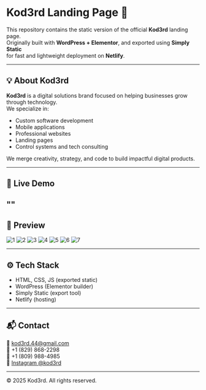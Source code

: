 # Kod3rd Landing Page 🚀

This repository contains the static version of the official **Kod3rd** landing page.  
Originally built with **WordPress + Elementor**, and exported using **Simply Static**  
for fast and lightweight deployment on **Netlify**.

---------------

## 💡 About Kod3rd

**Kod3rd** is a digital solutions brand focused on helping businesses grow through technology.  
We specialize in:

- Custom software development
- Mobile applications
- Professional websites
- Landing pages
- Control systems and tech consulting

We merge creativity, strategy, and code to build impactful digital products.

---------------

## 🔗 Live Demo

""
---------------

## 📸 Preview


![1](https://github.com/user-attachments/assets/9cd4920e-31d1-4c9e-b5de-d32b4b0ba19f)
![2](https://github.com/user-attachments/assets/40875b92-ab8a-42c8-83ea-98fa612cee7c)
![3](https://github.com/user-attachments/assets/6541ff90-411a-41f9-8d23-a5a5665a02f0)
![4](https://github.com/user-attachments/assets/99e6590d-6bcc-4237-95cb-6ad339f53c5d)
![5](https://github.com/user-attachments/assets/cab1d309-53a8-48bd-b502-e04593ec5ebe)
![6](https://github.com/user-attachments/assets/71a60e59-0709-465a-8b6c-ad2a64bd183e)
![7](https://github.com/user-attachments/assets/53aafaf5-6e8f-426c-8ba4-4d4014d7dacf)


---------------

## ⚙️ Tech Stack

- HTML, CSS, JS (exported static)
- WordPress (Elementor builder)
- Simply Static (export tool)
- Netlify (hosting)

---------------

## 📬 Contact

📧 kod3rd.44@gmail.com  
📱 +1 (829) 868-2298  
📱 +1 (809) 988-4985  
📸 [Instagram @kod3rd](https://instagram.com/kod3rd)

---------------

© 2025 Kod3rd. All rights reserved.
